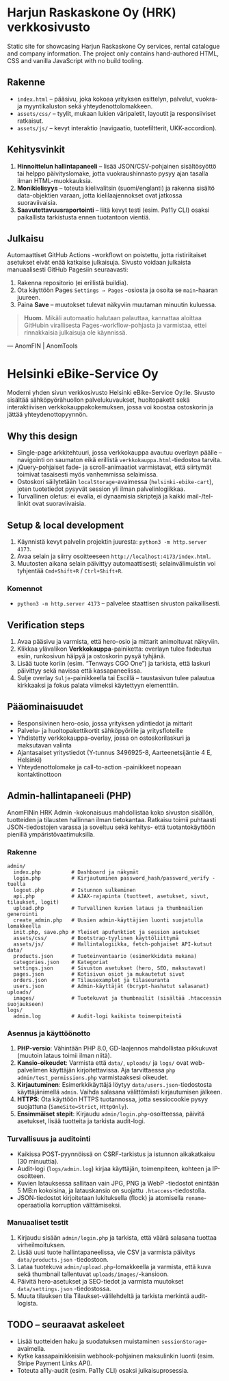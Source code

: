 # Harjun Raskaskone Oy (HRK) verkkosivusto

Static site for showcasing Harjun Raskaskone Oy services, rental catalogue and company information. The project only contains hand-authored HTML, CSS and vanilla JavaScript with no build tooling.

## Rakenne

- `index.html` – pääsivu, joka kokoaa yrityksen esittelyn, palvelut, vuokra- ja myyntikaluston sekä yhteydenottolomakkeen.
- `assets/css/` – tyylit, mukaan lukien väripaletit, layoutit ja responsiiviset ratkaisut.
- `assets/js/` – kevyt interaktio (navigaatio, tuotefiltterit, UKK-accordion).

## Kehitysvinkit

1. **Hinnoittelun hallintapaneeli** – lisää JSON/CSV-pohjainen sisältösyöttö tai helppo päivityslomake, jotta vuokraushinnasto pysyy ajan tasalla ilman HTML-muokkauksia.
2. **Monikielisyys** – toteuta kielivalitsin (suomi/englanti) ja rakenna sisältö data-objektien varaan, jotta kielilaajennokset ovat jatkossa suoraviivaisia.
3. **Saavutettavuusraportointi** – liitä kevyt testi (esim. Pa11y CLI) osaksi paikallista tarkistusta ennen tuotantoon vientiä.

## Julkaisu

Automaattiset GitHub Actions -workflowt on poistettu, jotta ristiriitaiset asetukset eivät enää katkaise julkaisuja. Sivusto voidaan julkaista manuaalisesti GitHub Pagesiin seuraavasti:

1. Rakenna repositorio (ei erillistä buildia).
2. Ota käyttöön Pages `Settings → Pages` -osiosta ja osoita se `main`-haaran juureen.
3. Paina **Save** – muutokset tulevat näkyviin muutaman minuutin kuluessa.

> **Huom.** Mikäli automaatio halutaan palauttaa, kannattaa aloittaa GitHubin virallisesta Pages-workflow-pohjasta ja varmistaa, ettei rinnakkaisia julkaisuja ole käynnissä.

— AnomFIN | AnomTools

# Helsinki eBike-Service Oy

Moderni yhden sivun verkkosivusto Helsinki eBike-Service Oy:lle. Sivusto sisältää sähköpyörähuollon palvelukuvaukset, huoltopaketit sekä interaktiivisen verkkokauppakokemuksen, jossa voi koostaa ostoskorin ja jättää yhteydenottopyynnön.

## Why this design

- Single-page arkkitehtuuri, jossa verkkokauppa avautuu overlayn päälle – navigointi on saumaton eikä erillistä `verkkokauppa.html`-tiedostoa tarvita.
- jQuery-pohjaiset fade- ja scroll-animaatiot varmistavat, että siirtymät toimivat tasaisesti myös vanhemmissa selaimissa.
- Ostoskori säilytetään `localStorage`-avaimessa (`helsinki-ebike-cart`), joten tuotetiedot pysyvät session yli ilman palvelinlogiikkaa.
- Turvallinen oletus: ei evalia, ei dynaamisia skriptejä ja kaikki mail-/tel-linkit ovat suoraviivaisia.

## Setup & local development

1. Käynnistä kevyt palvelin projektin juuresta: `python3 -m http.server 4173`.
2. Avaa selain ja siirry osoitteeseen `http://localhost:4173/index.html`.
3. Muutosten aikana selain päivittyy automaattisesti; selainvälimuistin voi tyhjentää `Cmd+Shift+R` / `Ctrl+Shift+R`.

### Komennot

- `python3 -m http.server 4173` – palvelee staattisen sivuston paikallisesti.

## Verification steps

1. Avaa pääsivu ja varmista, että hero-osio ja mittarit animoituvat näkyviin.
2. Klikkaa ylävalikon **Verkkokauppa**-painiketta: overlayn tulee fadeutua esiin, runkosivun häipyä ja ostoskorin pysyä tyhjänä.
3. Lisää tuote koriin (esim. “Tenways CGO One”) ja tarkista, että laskuri päivittyy sekä navissa että kassapaneelissa.
4. Sulje overlay `Sulje`-painikkeella tai Escillä – taustasivun tulee palautua kirkkaaksi ja fokus palata viimeksi käytettyyn elementtiin.

## Pääominaisuudet

- Responsiivinen hero-osio, jossa yrityksen ydintiedot ja mittarit
- Palvelu- ja huoltopakettikortit sähköpyörille ja yritysfloteille
- Yhdistetty verkkokauppa-overlay, jossa on ostoskorilaskuri ja maksutavan valinta
- Ajantasaiset yritystiedot (Y-tunnus 3496925-8, Aarteenetsijäntie 4 E, Helsinki)
- Yhteydenottolomake ja call-to-action -painikkeet nopeaan kontaktinottoon

## Admin-hallintapaneeli (PHP)

AnomFINin HRK Admin -kokonaisuus mahdollistaa koko sivuston sisällön, tuotteiden ja tilausten hallinnan ilman tietokantaa. Ratkaisu toimii puhtaasti JSON-tiedostojen varassa ja soveltuu sekä kehitys- että tuotantokäyttöön pienillä ympäristövaatimuksilla.

### Rakenne

```
admin/
  index.php          # Dashboard ja näkymät
  login.php          # Kirjautuminen password_hash/password_verify -tuella
  logout.php         # Istunnon sulkeminen
  api.php            # AJAX-rajapinta (tuotteet, asetukset, sivut, tilaukset, logit)
  upload.php         # Turvallinen kuvien lataus ja thumbnailien generointi
  create_admin.php   # Uusien admin-käyttäjien luonti suojatulla lomakkeella
  init.php, save.php # Yleiset apufunktiot ja session asetukset
  assets/css/        # Bootstrap-tyylinen käyttöliittymä
  assets/js/         # Hallintalogiikka, fetch-pohjaiset API-kutsut
data/
  products.json      # Tuoteinventaario (esimerkkidata mukana)
  categories.json    # Kategoriat
  settings.json      # Sivuston asetukset (hero, SEO, maksutavat)
  pages.json         # Kotisivun osiot ja mukautetut sivut
  orders.json        # Tilausexamplet ja tilaseuranta
  users.json         # Admin-käyttäjät (bcrypt-hashatut salasanat)
uploads/
  images/            # Tuotekuvat ja thumbnailit (sisältää .htaccessin suojaukseen)
logs/
  admin.log          # Audit-logi kaikista toimenpiteistä
```

### Asennus ja käyttöönotto

1. **PHP-versio**: Vähintään PHP 8.0, GD-laajennos mahdollistaa pikkukuvat (muutoin lataus toimii ilman niitä).
2. **Kansio-oikeudet**: Varmista että `data/`, `uploads/` ja `logs/` ovat web-palvelimen käyttäjän kirjoitettavissa. Aja tarvittaessa `php admin/test_permissions.php` varmistaaksesi oikeudet.
3. **Kirjautuminen**: Esimerkkikäyttäjä löytyy `data/users.json`-tiedostosta käyttäjänimellä `admin`. Vaihda salasana välittömästi kirjautumisen jälkeen.
4. **HTTPS**: Ota käyttöön HTTPS tuotannossa, jotta sessiocookie pysyy suojattuna (`SameSite=Strict`, `HttpOnly`).
5. **Ensimmäiset stepit**: Kirjaudu `admin/login.php`-osoitteessa, päivitä asetukset, lisää tuotteita ja tarkista audit-logi.

### Turvallisuus ja auditointi

- Kaikissa POST-pyynnöissä on CSRF-tarkistus ja istunnon aikakatkaisu (30 minuuttia).
- Audit-logi (`logs/admin.log`) kirjaa käyttäjän, toimenpiteen, kohteen ja IP-osoitteen.
- Kuvien latauksessa sallitaan vain JPG, PNG ja WebP -tiedostot enintään 5 MB:n kokoisina, ja latauskansio on suojattu `.htaccess`-tiedostolla.
- JSON-tiedostot kirjoitetaan lukituksella (flock) ja atomisella `rename`-operaatiolla korruption välttämiseksi.

### Manuaaliset testit

1. Kirjaudu sisään `admin/login.php` ja tarkista, että väärä salasana tuottaa virheilmoituksen.
2. Lisää uusi tuote hallintapaneelissa, vie CSV ja varmista päivitys `data/products.json` -tiedostoon.
3. Lataa tuotekuva `admin/upload.php`-lomakkeella ja varmista, että kuva sekä thumbnail tallentuvat `uploads/images/`-kansioon.
4. Päivitä hero-asetukset ja SEO-tiedot ja varmista muutokset `data/settings.json` -tiedostossa.
5. Muuta tilauksen tila Tilaukset-välilehdeltä ja tarkista merkintä audit-logista.

## TODO – seuraavat askeleet

- Lisää tuotteiden haku ja suodatuksen muistaminen `sessionStorage`-avaimella.
- Kytke kassapainikkeisiin webhook-pohjainen maksulinkin luonti (esim. Stripe Payment Links API).
- Toteuta a11y-audit (esim. Pa11y CLI) osaksi julkaisuprosessia.
